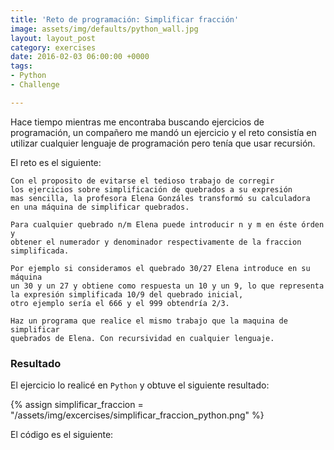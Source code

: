```yaml
---
title: 'Reto de programación: Simplificar fracción'
image: assets/img/defaults/python_wall.jpg
layout: layout_post
category: exercises
date: 2016-02-03 06:00:00 +0000
tags:
- Python
- Challenge

---
```

Hace tiempo mientras me encontraba buscando ejercicios de programación, un compañero me mandó un ejercicio y el reto consistía en utilizar cualquier lenguaje de programación pero tenía que usar recursión.

El reto es el siguiente: 

```
Con el proposito de evitarse el tedioso trabajo de corregir
los ejercicios sobre simplificación de quebrados a su expresión
mas sencilla, la profesora Elena Gonzáles transformó su calculadora
en una máquina de simplificar quebrados. 

Para cualquier quebrado n/m Elena puede introducir n y m en éste órden y 
obtener el numerador y denominador respectivamente de la fraccion simplificada. 

Por ejemplo si consideramos el quebrado 30/27 Elena introduce en su máquina 
un 30 y un 27 y obtiene como respuesta un 10 y un 9, lo que representa 
la expresión simplificada 10/9 del quebrado inicial, 
otro ejemplo sería el 666 y el 999 obtendría 2/3.

Haz un programa que realice el mismo trabajo que la maquina de simplificar
quebrados de Elena. Con recursividad en cualquier lenguaje.
```

### Resultado

El ejercicio lo realicé en `Python` y obtuve el siguiente resultado: 

{% assign simplificar_fraccion = "/assets/img/excercises/simplificar_fraccion_python.png" %}
<a href="{{ site.baseurl }}{{ simplificar_fraccion }}">
  <img class="img__responsive" src="{{ site.baseurl }}{{ simplificar_fraccion }}" alt="">
</a>

El código es el siguiente:

<code data-gist-id="75e6efd821d29f3fe4c6"></code>